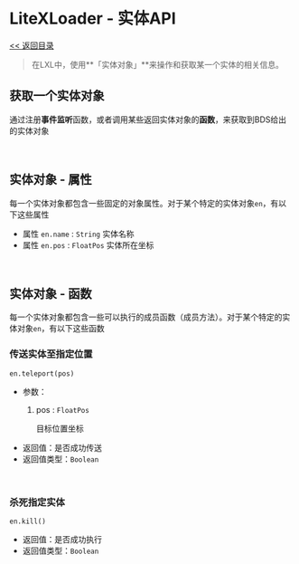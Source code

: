 # LiteXLoader - 实体API

[<< 返回目录](README.md)

> 在LXL中，使用**「实体对象」**来操作和获取某一个实体的相关信息。

## 获取一个实体对象

通过注册**事件监听**函数，或者调用某些返回实体对象的**函数**，来获取到BDS给出的实体对象  

<br>


## 实体对象 - 属性

每一个实体对象都包含一些固定的对象属性。对于某个特定的实体对象`en`，有以下这些属性

- 属性 `en.name` : `String`
  实体名称
- 属性 `en.pos` : `FloatPos`
  实体所在坐标

<br>

## 实体对象 - 函数

每一个实体对象都包含一些可以执行的成员函数（成员方法）。对于某个特定的实体对象`en`，有以下这些函数

### 传送实体至指定位置  
`en.teleport(pos)`
- 参数：
    1. pos : `FloatPos`
    
       目标位置坐标
- 返回值：是否成功传送
- 返回值类型：`Boolean`

<br>

### 杀死指定实体  
`en.kill()`

- 返回值：是否成功执行
- 返回值类型：`Boolean`

<br>